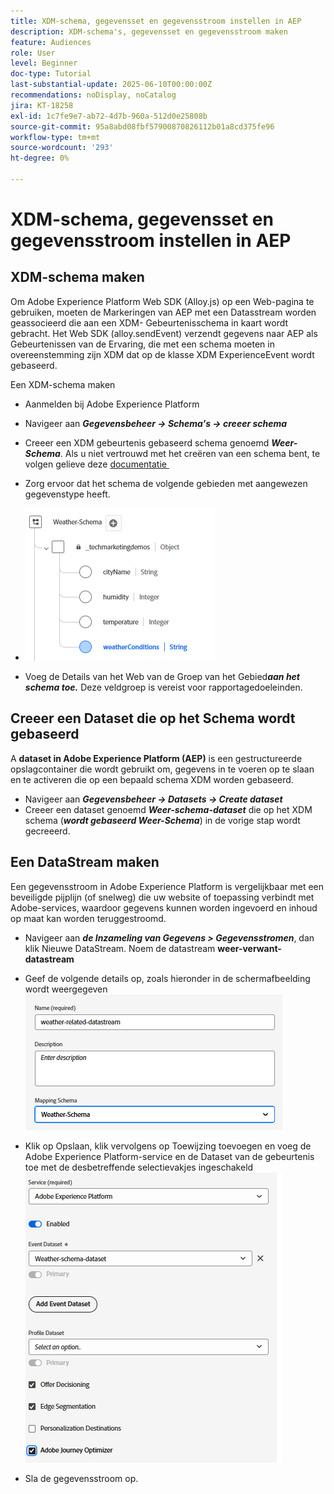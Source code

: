 ```yaml
---
title: XDM-schema, gegevensset en gegevensstroom instellen in AEP
description: XDM-schema's, gegevensset en gegevensstroom maken
feature: Audiences
role: User
level: Beginner
doc-type: Tutorial
last-substantial-update: 2025-06-10T00:00:00Z
recommendations: noDisplay, noCatalog
jira: KT-18258
exl-id: 1c7fe9e7-ab72-4d7b-960a-512d0e25808b
source-git-commit: 95a8abd08fbf57900870826112b01a8cd375fe96
workflow-type: tm+mt
source-wordcount: '293'
ht-degree: 0%

---
```


# XDM-schema, gegevensset en gegevensstroom instellen in AEP

## XDM-schema maken

Om Adobe Experience Platform Web SDK (Alloy.js) op een Web-pagina te gebruiken, moeten de Markeringen van AEP met een Datasstream worden geassocieerd die aan een XDM- Gebeurtenisschema in kaart wordt gebracht. Het Web SDK (alloy.sendEvent) verzendt gegevens naar AEP als Gebeurtenissen van de Ervaring, die met een schema moeten in overeenstemming zijn XDM dat op de klasse XDM ExperienceEvent wordt gebaseerd.

Een XDM-schema maken

- Aanmelden bij Adobe Experience Platform
- Navigeer aan _&#x200B;**Gegevensbeheer -> Schema&#39;s -> creeer schema**&#x200B;_

- Creeer een XDM gebeurtenis gebaseerd schema genoemd **_Weer-Schema_**. Als u niet vertrouwd met het creëren van een schema bent, te volgen gelieve deze [&#x200B; documentatie &#x200B;](https://experienceleague.adobe.com/nl/docs/experience-platform/xdm/tutorials/create-schema-ui)


- Zorg ervoor dat het schema de volgende gebieden met aangewezen gegevenstype heeft.

- ![&#x200B; weer-schema &#x200B;](assets/weather-schema.png)

- Voeg de Details van het Web van de Groep van het Gebied _&#x200B;**aan het schema toe.**&#x200B;_ Deze veldgroep is vereist voor rapportagedoeleinden.

## Creeer een Dataset die op het Schema wordt gebaseerd

A **dataset in Adobe Experience Platform (AEP)** is een gestructureerde opslagcontainer die wordt gebruikt om, gegevens in te voeren op te slaan en te activeren die op een bepaald schema XDM worden gebaseerd.

- Navigeer aan _&#x200B;**Gegevensbeheer -> Datasets -> Create dataset**&#x200B;_
- Creeer een dataset genoemd **_Weer-schema-dataset_** die op het XDM schema (_&#x200B;**wordt gebaseerd Weer-Schema**&#x200B;_) in de vorige stap wordt gecreeerd.


## Een DataStream maken

Een gegevensstroom in Adobe Experience Platform is vergelijkbaar met een beveiligde pijplijn (of snelweg) die uw website of toepassing verbindt met Adobe-services, waardoor gegevens kunnen worden ingevoerd en inhoud op maat kan worden teruggestroomd.

- Navigeer aan _&#x200B;**de Inzameling van Gegevens > Gegevensstromen**&#x200B;_, dan klik Nieuwe DataStream. Noem de datastream **weer-verwant-datastream**


- Geef de volgende details op, zoals hieronder in de schermafbeelding wordt weergegeven
  ![&#x200B; datastream &#x200B;](assets/datastream.png)
- Klik op Opslaan, klik vervolgens op Toewijzing toevoegen en voeg de Adobe Experience Platform-service en de Dataset van de gebeurtenis toe met de desbetreffende selectievakjes ingeschakeld
  ![&#x200B; datastream-afbeelding &#x200B;](assets/datastream-service.png)

- Sla de gegevensstroom op.

